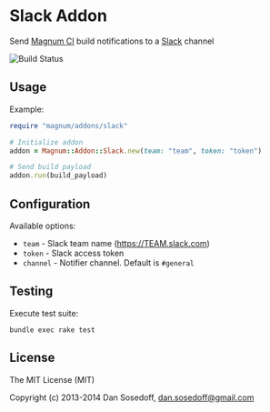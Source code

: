 # Slack Addon

Send [Magnum CI](http://magnum-ci.com) build notifications to a [Slack](http://slack.com) channel

![Build Status](https://magnum-ci.com/status/3c4493d923cf28c3aae0691fc6754965.png)

## Usage

Example:

```ruby
require "magnum/addons/slack"

# Initialize addon
addon = Magnum::Addon::Slack.new(team: "team", token: "token")

# Send build payload
addon.run(build_payload)
```

## Configuration

Available options:

- `team`     - Slack team name (https://TEAM.slack.com)
- `token`    - Slack access token
- `channel`  - Notifier channel. Default is `#general`

## Testing

Execute test suite:

```
bundle exec rake test
```

## License

The MIT License (MIT)

Copyright (c) 2013-2014 Dan Sosedoff, <dan.sosedoff@gmail.com>